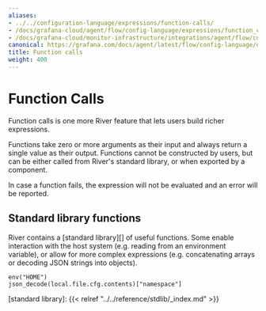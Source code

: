 ```yaml
---
aliases:
- ../../configuration-language/expressions/function-calls/
- /docs/grafana-cloud/agent/flow/config-language/expressions/function_calls/
- /docs/grafana-cloud/monitor-infrastructure/integrations/agent/flow/config-language/expressions/function_calls/
canonical: https://grafana.com/docs/agent/latest/flow/config-language/expressions/function_calls/
title: Function calls
weight: 400
---
```


# Function Calls
Function calls is one more River feature that lets users build richer
expressions.

Functions take zero or more arguments as their input and always return a single
value as their output. Functions cannot be constructed by users, but can be
either called from River's standard library, or when exported by a component.

In case a function fails, the expression will not be evaluated and an error
will be reported.

## Standard library functions
River contains a [standard library][] of useful functions. Some enable
interaction with the host system (e.g. reading from an environment variable), or
allow for more complex expressions (e.g. concatenating arrays or decoding JSON
strings into objects).
```river
env("HOME")
json_decode(local.file.cfg.contents)["namespace"]
```

[standard library]: {{< relref "../../reference/stdlib/_index.md" >}}

